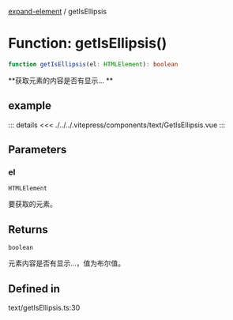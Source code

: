 [expand-element](../globals.md) / getIsEllipsis

# Function: getIsEllipsis()

```ts
function getIsEllipsis(el: HTMLElement): boolean
```

**获取元素的内容是否有显示... **

<Badge type="tip" text="version: v0.0.4+" />

<script setup>
  import GetIsEllipsis from './../../.vitepress/components/text/GetIsEllipsis.vue'
</script>

## example

<GetIsEllipsis></GetIsEllipsis>

::: details
<<< ./../../.vitepress/components/text/GetIsEllipsis.vue
:::

## Parameters

### el

`HTMLElement`

要获取的元素。

## Returns

`boolean`

元素内容是否有显示...，值为布尔值。

## Defined in

text/getIsEllipsis.ts:30

